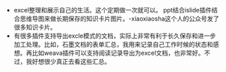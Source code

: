 - excel整理和展示自己的生活。这个定期做一次就可以。 ppt结合islide插件结合思维导图来做长期保存的知识卡片图片。-xiaoxiaosha这个人的公众号发了很多知识卡片。​
- 有很多插件支持导出excle模式的文档，实际上非常有利于长久保存和进一步加工处理。比如，石墨文档的表单汇总，我用来记录自己工作时候的状态和感想。再比如weava插件可以支持阅读记录导出为excel文档，也非常好。不过，我好想很少真正去看这些汇总。
